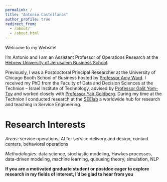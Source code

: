 ```yaml
---
permalink: /
title: "Antonio Castellanos"
author_profile: true
redirect_from: 
  - /about/
  - /about.html
---
```

Welcome to my Website! 

I’m Antonio and I am an Assistant Professor of Operations Research at the [Hebrew University of Jerusalem Business School](https://bschool-en.huji.ac.il/dr-antonio-castellanos). 

Previously, I was a Postdoctoral Principal Researcher at the University of Chicago Booth School of Business hosted by [Professor Amy Ward](https://voices.uchicago.edu/amyward/). I received my PhD from the Faculty of Data and Decision Sciences at the Technion – Israel Institute of Technology, advised by [Professor Galit Yom-Tov](https://gality.net.technion.ac.il/) and worked closely with [Professor Yair Goldberg](https://yairgo.net.technion.ac.i). During my time at the Technion I conducted research at the [SEElab](https://seelab.net.technion.ac.il) a worldwide hub for research and teaching in Service Engineering. 


Research Interests
======
*Areas:* service operations, AI for service delivery and design, contact centers, behavioral operations

*Methodologies:* data science, stochastic modeling, Hawkes processes, data-driven modeling, machine learning, queueing theory, simulation, NLP

**If you are a motivated graduate student or postdoc eager to explore research in my fields of interest, I’d be glad to hear from you**



